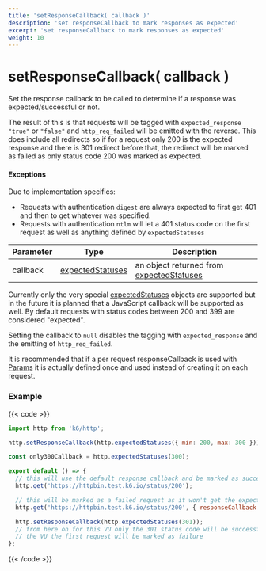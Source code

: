 ```yaml
---
title: 'setResponseCallback( callback )'
description: 'set responseCallback to mark responses as expected'
excerpt: 'set responseCallback to mark responses as expected'
weight: 10
---
```


# setResponseCallback( callback )

Set the response callback to be called to determine if a response was expected/successful or not.

The result of this is that requests will be tagged with `expected_response` `"true"` or `"false"` and `http_req_failed` will be emitted with the reverse. This does include all redirects so if for a request only 200 is the expected response and there is 301 redirect before that, the redirect will be marked as failed as only status code 200 was marked as expected.

#### Exceptions

Due to implementation specifics:

- Requests with authentication `digest` are always expected to first get 401 and then to get whatever was specified.
- Requests with authentication `ntlm` will let a 401 status code on the first request as well as anything defined by `expectedStatuses`

| Parameter | Type                                                                                   | Description                                                                                                   |
| --------- | -------------------------------------------------------------------------------------- | ------------------------------------------------------------------------------------------------------------- |
| callback  | [expectedStatuses](/docs/k6/<K6_VERSION>/javascript-api/k6-http/expected-statuses) | an object returned from [expectedStatuses](/docs/k6/<K6_VERSION>/javascript-api/k6-http/expected-statuses) |

Currently only the very special [expectedStatuses](/docs/k6/<K6_VERSION>/javascript-api/k6-http/expected-statuses) objects are supported but in the future it is planned that a JavaScript callback will be supported as well. By default requests with status codes between 200 and 399 are considered "expected".

Setting the callback to `null` disables the tagging with `expected_response` and the emitting of `http_req_failed`.

It is recommended that if a per request responseCallback is used with [Params](/docs/k6/<K6_VERSION>/javascript-api/k6-http/params) it is actually defined once and used instead of creating it on each request.

### Example

{{< code >}}

```javascript
import http from 'k6/http';

http.setResponseCallback(http.expectedStatuses({ min: 200, max: 300 }));

const only300Callback = http.expectedStatuses(300);

export default () => {
  // this will use the default response callback and be marked as successful
  http.get('https://httpbin.test.k6.io/status/200');

  // this will be marked as a failed request as it won't get the expected status code of 300
  http.get('https://httpbin.test.k6.io/status/200', { responseCallback: only300Callback });

  http.setResponseCallback(http.expectedStatuses(301));
  // from here on for this VU only the 301 status code will be successful so on the next iteration of
  // the VU the first request will be marked as failure
};
```

{{< /code >}}
